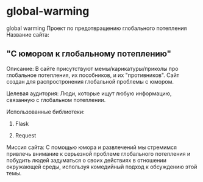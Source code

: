 # global-warming
global warming
Проект по предотвращению глобального потепления
Название сайта: 
## "С юмором к глобальному потеплению"

Описание:
В сайте присутствуют мемы/карикатуры/приколы про глобальное потепления, их пособников, и их "противников". Сайт создан для распростронения глобальной проблемы с юмором.

Целевая аудитория:
Люди, которые ищут любую информацию, связанную с глобальном потеплении.

Использованные библиотеки:

1. Flask

2. Request


Миссия сайта: С помощью юмора и развлечений мы стремимся привлечь внимание к серьезной проблеме глобального потепления и побудить людей задуматься о своих действиях в отношении окружающей среды, используя комедийный подход к обсуждению этой темы.
